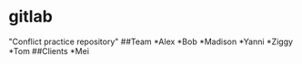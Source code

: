 # gitlab
"Conflict practice repository"
##Team
*Alex
*Bob
*Madison
*Yanni
*Ziggy
*Tom
##Clients
*Mei
